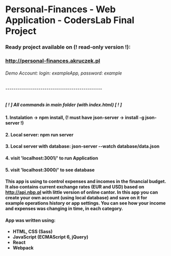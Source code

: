 # Personal-Finances - Web Application - CodersLab Final Project
### Ready project available on (! read-only version !):
### http://personal-finances.akruczek.pl
###### Demo Account: login: exampleApp, password: example
###### -----------------------------------------------
##### [ ! ] All commands in main folder (with index.html) [ ! ]

#### 1. Instalation -> npm install, (! must have json-server -> install -g json-server !)
#### 2. Local server: npm run server
#### 3. Local server with database: json-server	--watch	database/data.json
#### 4. visit 'localhost:3001/' to run Application
#### 5. visit 'localhost:3000/' to see database

#### This app is using to control expenses and incomes in the financial budget. It also contains current exchange rates (EUR and USD) based on http://api.nbp.pl with little version of online cantor. In this app you can create your own account (using local database) and save on it for example operations history or app settings. You can see how your income and expenses was changing in time, in each category.
#### App was written using:
<ul>
  <li><b>HTML, CSS (Sass)<b/></li>
  <li><b>JavaScript (ECMAScript 6, jQuery)</b></li>
  <li><b>React</b></li>
  <li><b>Webpack</b></li>
</ul>
